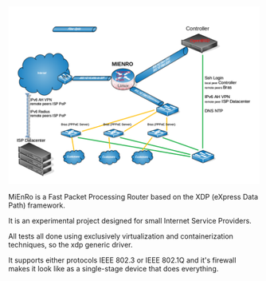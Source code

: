 <p align="center">
  <img src="docs/images/Mienro.main.png" width="1000" title="Schema">
</p>

MiEnRo is a Fast Packet Processing Router based on the XDP (eXpress Data Path) framework.

It is an experimental project designed for small Internet Service Providers.

All tests all done using exclusively virtualization and containerization techniques, so the xdp generic driver.

It supports either protocols IEEE 802.3 or IEEE 802.1Q and it's firewall makes it look like as a single-stage device that does everything.


